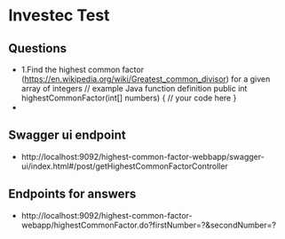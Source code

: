 # Investec Test

## Questions
- 1.Find the highest common factor (https://en.wikipedia.org/wiki/Greatest_common_divisor) for a given array of integers
// example Java function definition
public int highestCommonFactor(int[] numbers) {
// your code here
}
- 
## Swagger ui endpoint
- http://localhost:9092/highest-common-factor-webbapp/swagger-ui/index.html#/post/getHighestCommonFactorController
## Endpoints for answers
- http://localhost:9092/highest-common-factor-webapp/highestCommonFactor.do?firstNumber=?&secondNumber=?